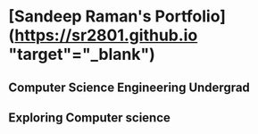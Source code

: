 # [Sandeep Raman's Portfolio](https://sr2801.github.io "target"="_blank")
## Computer Science Engineering Undergrad
## Exploring Computer science
